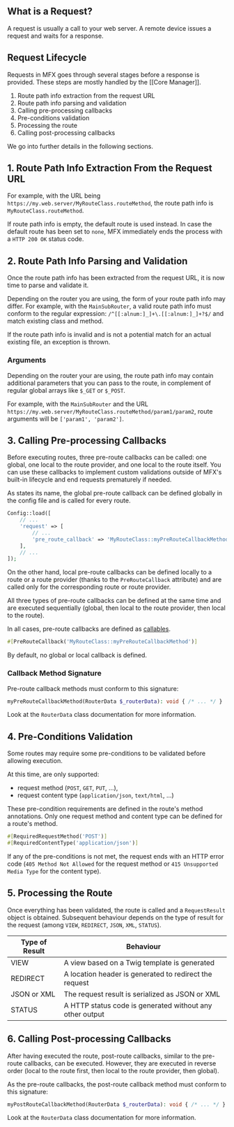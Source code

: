 ## What is a Request?

A request is usually a call to your web server. A remote device issues a request and waits for a response.

## Request Lifecycle

Requests in MFX goes through several stages before a response is provided. These steps are mostly handled by the [[Core Manager]].

1. Route path info extraction from the request URL
1. Route path info parsing and validation
1. Calling pre-processing callbacks
1. Pre-conditions validation
1. Processing the route
1. Calling post-processing callbacks

We go into further details in the following sections.

## 1. Route Path Info Extraction From the Request URL

For example, with the URL being `https://my.web.server/MyRouteClass.routeMethod`, the route path info is `MyRouteClass.routeMethod`.

If route path info is empty, the default route is used instead. In case the default route has been set to `none`, MFX immediately ends the process with a `HTTP 200 OK` status code.

## 2. Route Path Info Parsing and Validation

Once the route path info has been extracted from the request URL, it is now time to parse and validate it.

Depending on the router you are using, the form of your route path info may differ. For example, with the `MainSubRouter`, a valid route path info must conform to the regular expression: `/^[[:alnum:]_]+\.[[:alnum:]_]+?$/` and match existing class and method.

If the route path info is invalid and is not a potential match for an actual existing file, an exception is thrown.

### Arguments

Depending on the router your are using, the route path info may contain additional parameters that you can pass to the route, in complement of regular global arrays like `$_GET` or `$_POST`.

For example, with the `MainSubRouter` and the URL `https://my.web.server/MyRouteClass.routeMethod/param1/param2`, route arguments will be `['param1', 'param2']`.

## 3. Calling Pre-processing Callbacks

Before executing routes, three pre-route callbacks can be called: one global, one local to the route provider, and one local to the route itself. You can use these callbacks to implement custom validations outside of MFX's built-in lifecycle and end requests prematurely if needed.

As states its name, the global pre-route callback can be defined globally in the config file and is called for every route.

```php
Config::load([
    // ...
    'request' => [
        // ...
        'pre_route_callback' => 'MyRouteClass::myPreRouteCallbackMethod'
    ],
    // ...
]);
```

On the other hand, local pre-route callbacks can be defined locally to a route or a route provider (thanks to the `PreRouteCallback` attribute) and are called only for the corresponding route or route provider.

All three types of pre-route callbacks can be defined at the same time and are executed sequentially (global, then local to the route provider, then local to the route).

In all cases, pre-route callbacks are defined as [callables](https://www.php.net/manual/en/language.types.callable.php).

```php
#[PreRouteCallback('MyRouteClass::myPreRouteCallbackMethod')]
```

By default, no global or local callback is defined.

### Callback Method Signature

Pre-route callback methods must conform to this signature:

```php
myPreRouteCallbackMethod(RouterData $_routerData): void { /* ... */ }
```

Look at the `RouterData` class documentation for more information.

## 4. Pre-Conditions Validation

Some routes may require some pre-conditions to be validated before allowing execution.

At this time, are only supported:

- request method (`POST`, `GET`, `PUT`, ...),
- request content type (`application/json`, `text/html`, ...)

These pre-condition requirements are defined in the route's method annotations. Only one request method and content type can be defined for a route's method.

```php
#[RequiredRequestMethod('POST')]
#[RequiredContentType('application/json')]
```

If any of the pre-conditions is not met, the request ends with an HTTP error code (`405 Method Not Allowed` for the request method or `415 Unsupported Media Type` for the content type).

## 5. Processing the Route

Once everything has been validated, the route is called and a `RequestResult` object is obtained. Subsequent behaviour depends on the type of result for the request (among `VIEW`, `REDIRECT`, `JSON`, `XML`, `STATUS`).

| Type of Result | Behaviour                                                |
| -------------- | -------------------------------------------------------- |
| VIEW           | A view based on a Twig template is generated             |
| REDIRECT       | A location header is generated to redirect the request   |
| JSON or XML    | The request result is serialized as JSON or XML          |
| STATUS         | A HTTP status code is generated without any other output |

## 6. Calling Post-processing Callbacks

After having executed the route, post-route callbacks, similar to the pre-route callbacks, can be executed. However, they are executed in reverse order (local to the route first, then local to the route provider, then global).

As the pre-route callbacks, the post-route callback method must conform to this signature:

```php
myPostRouteCallbackMethod(RouterData $_routerData): void { /* ... */ }
```

Look at the `RouterData` class documentation for more information.
